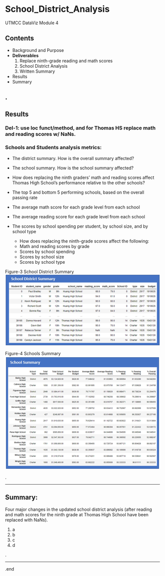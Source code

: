 # School_District_Analysis
UTMCC DataViz Module 4

## Contents

* Background and Purpose
* **Deliverables** 
     1. Replace ninth-grade reading and math scores
     2. School District Analysis
     3. Written Summary 
* Results
* Summary 

.
---

## Results 

### Del-1: use loc funct/method, and for Thomas HS replace math and reading scores w/ NaNs. 

### Schools and Students analysis metrics:
   - The district summary. How is the overall summary affected?
   - The school summary. How is the school summary affected?
   - How does replacing the ninth graders’ math and reading scores affect Thomas High School’s performance relative to the other schools?
   - The top 5 and bottom 5 performing schools, based on the overall passing rate
   - The average math score for each grade level from each school
   - The average reading score for each grade level from each school
   - The scores by school spending per student, by school size, and by school type
   
        - How does replacing the ninth-grade scores affect the following:
        - Math and reading scores by grade
        - Scores by school spending
        - Scores by school size
        - Scores by school type



Figure-3 School District Summary ![PyCitySch_SchDistrictSum.png](https://github.com/larrydodson/School_District_Analysis/blob/master/Resources/PyCitySch_SchDistrictSum.png)


Figure-4 Schools Summary ![PyCitySch_SchoolSum.png](https://github.com/larrydodson/School_District_Analysis/blob/master/Resources/PyCitySch_SchoolSum.png)



.

---

## Summary: 

   Four major changes in the updated school district analysis (after reading and math scores for the ninth grade at Thomas High School have been replaced with NaNs).
   1. a
   2. b
   3. c
   4. d
      

.

--- 


.end 
